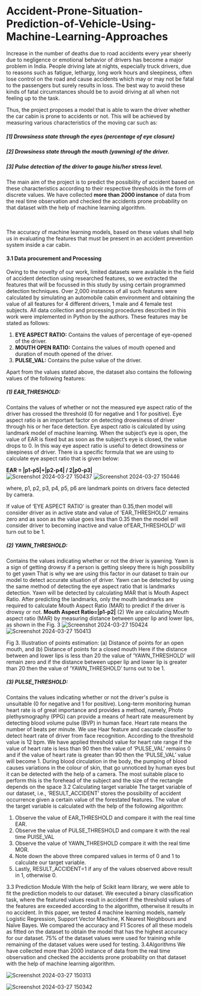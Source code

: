 # Accident-Prone-Situation-Prediction-of-Vehicle-Using-Machine-Learning-Approaches
Increase in the number of deaths due to road accidents every year sheerly due to negligence or emotional behavior
of drivers has become a major problem in India. People driving late at nights, especially truck drivers, due to
reasons such as fatigue, lethargy, long work hours and sleepiness, often lose control on the road and cause
accidents which may or may not be fatal to the passengers but surely results in loss. The best way to avoid these
kinds of fatal circumstances should be to avoid driving at all when not feeling up to the task.

Thus, the project proposes a model that is able to warn the driver whether the car cabin is prone to accidents or
not. This will be achieved by measuring various characteristics of the moving car such as:<br>
##### <b>[1]</b> Drowsiness state through the eyes (percentage of eye closure)<br>
##### <b>[2]</b> Drowsiness state through the mouth (yawning) of the driver.<br>
##### <b>[3]</b> Pulse detection of the driver to gauge his/her stress level.<br>

The main aim of the project is to predict the possibility of accident based on these characteristics according to
their respective thresholds in the form of discrete values. We have collected **more than 2000 instance** of data from
the real time observation and checked the accidents prone probability on that dataset with the help of machine
learning algorithm.<br><br><br>

The accuracy of machine learning models, based on these values shall help us in evaluating the features that must
be present in an accident prevention system inside a car cabin.

#### 3.1 Data procurement and Processing  ####
Owing to the novelty of our work, limited datasets were available in the field of accident detection using researched 
features, so we extracted the features that will be focussed in this study by using certain programmed detection 
techniques. Over 2,000 instances of all such features were calculated by simulating an automobile cabin 
environment and obtaining the value of all features for 4 different drivers, 1 male and 4 female test subjects. All 
data collection and processing procedures described in this work were implemented in Python by the authors. 
These features may be stated as follows: 
1. **EYE ASPECT RATIO:** Contains the values of percentage of eye-opened of the driver. 
2. **MOUTH OPEN RATIO:** Contains the values of mouth opened and duration of mouth opened of the 
driver. 
3. **PULSE_VAL:** Contains the pulse value of the driver. <br>

Apart from the values stated above, the dataset also contains the following values of the following features: 
##### (1) EAR_THRESHOLD: ##### 
Contains the values of whether or not the measured eye aspect ratio of the driver has crossed the threshold (0 for negative and 1 for positive). 
Eye aspect ratio is an important factor on detecting drowsiness of driver through his or her face detection. Eye 
aspect ratio is calculated by using landmark model of machine learning. When the subject’s eye is open, the value 
of EAR is fixed but as soon as the subject’s eye is closed, the value drops to 0. In this way eye aspect ratio is 
useful to detect drowsiness or sleepiness of driver. There is a specific formula that we are using to calculate eye 
aspect ratio that is given below: 
 
**EAR = |p1-p5|+|p2-p4| / 2|p0-p3|** <br>
![Screenshot 2024-03-27 150437](https://github.com/AntimaDwivedi/Accident-Prone-Situation-Prediction-of-Vehicle-Using-Machine-Learning-Approaches/assets/56269029/86386ffa-3f70-47cf-b27d-4c7cae94b4f4)
![Screenshot 2024-03-27 150446](https://github.com/AntimaDwivedi/Accident-Prone-Situation-Prediction-of-Vehicle-Using-Machine-Learning-Approaches/assets/56269029/d7817eb6-f3d2-4327-af02-c3d446312496)

where, p1, p2, p3, p4, p5, p6 are landmark points on drivers face detected by camera.<br>

If value of ‘EYE ASPECT RATIO’ is greater than 0.35,then model will consider driver as in active state and value of ‘EAR_THRESHOLD’ remains zero and as soon as
the value goes less than 0.35 then the model will consider driver to becoming inactive and value of‘EAR_THRESHOLD’ will turn out to be 1.
##### (2) YAWN_THRESHOLD: ##### 
Contains the values indicating whether or not the driver is yawning.
Yawn is a sign of getting drowsy if a person is getting sleepy there is high possibility to get yawn
That is why we are using this factor in our dataset to train our model to detect accurate situation of driver.
Yawn can be detected by using the same method of detecting the eye aspect ratio that is landmarks detection.
Yawn will be detected by calculating MAR that is Mouth Aspect Ratio. After predicting the landmarks, only the
mouth landmarks are required to calculate Mouth Aspect Ratio (MAR) to predict if the driver is drowsy or not.
**Mouth Aspect Ratio=|p1-p2|** (2)
We are calculating Mouth aspect ratio (MAR) by measuring distance between upper lip and lower lips, as shown
in the Fig. 3
![Screenshot 2024-03-27 150424](https://github.com/AntimaDwivedi/Accident-Prone-Situation-Prediction-of-Vehicle-Using-Machine-Learning-Approaches/assets/56269029/25d41c15-1d53-4731-af3b-33090c0b67d9)
![Screenshot 2024-03-27 150413](https://github.com/AntimaDwivedi/Accident-Prone-Situation-Prediction-of-Vehicle-Using-Machine-Learning-Approaches/assets/56269029/3219c17f-6a81-4515-9b64-4bcac20334f5)


Fig 3. Illustration of points estimation: (a) Distance of points for an open mouth, and (b) Distance of points for a closed mouth
Here if the distance between and lower lips is less than 20 the value of ‘YAWN_THRESHOLD’ will remain zero
and if the distance between upper lip and lower lip is greater than 20 then the value of ‘YAWN_THRESHOLD’
turns out to be 1.
##### (3) PULSE_THRESHOLD: ##### 
Contains the values indicating whether or not the driver's pulse is unsuitable (0 for
negative and 1 for positive).
Long-term monitoring human heart rate is of great importance and
provides a method, namely, Photo plethysmography (PPG) can provide a means of heart rate measurement by
detecting blood volume pulse (BVP) in human face. Heart rate means the number of beats per minute. We use
Haar feature and cascade classifier to detect heart rate of driver from face recognition. According to the threshold value is 12 bpm. We have applied threshold value for heart rate range if the value of
heart rate is less than 90 then the value of ‘PULSE_VAL’ remains 0 and if the value of heart rate is greater than
90 then the ‘PULSE_VAL’ value will become 1.
During blood circulation in the body, the pumping of blood causes variations
in the colour of skin, that go unnoticed by human eyes but it can be detected with the help of a camera. The most
suitable place to perform this is the forehead of the subject and the size of the rectangle depends on the space
3.2 Calculating target variable
The target variable of our dataset, i.e., ‘RESULT_ACCIDENT’ stores the possibility of accident occurrence given
a certain value of the forestated features. The value of the target variable is calculated with the help of the following
algorithm:
1. Observe the value of EAR_THRESHOLD and compare it with the real time EAR.
2. Observe the value of PULSE_THRESHOLD and compare it with the real time PUlSE_VAL
3. Observe the value of YAWN_THRESHOLD compare it with the real time MOR.
4. Note down the above three compared values in terms of 0 and 1 to calculate our target variable.
5. Lastly, RESULT_ACCIDENT=1 if any of the values observed above result in 1, otherwise 0.

3.3 Prediction Module
With the help of Scikit learn library, we were able to fit the prediction models to our dataset. We executed a binary
classification task, where the featured values result in accident if the threshold values of the features are exceeded
according to the algorithm, otherwise it results in no accident.
In this paper, we tested 4 machine learning models, namely Logistic Regression, Support Vector Machine, K
Nearest Neighbours and Naïve Bayes. We compared the accuracy and F1 Scores of all these models as fitted on
the dataset to obtain the model that has the highest accuracy for our dataset. 75% of the dataset values were used
for training while remaining of the dataset values were used for testing.
3.4Algorithms
We have collected more than 2000 instance of data from the real time observation and checked the accidents
prone probability on that dataset with the help of machine learning algorithm.

![Screenshot 2024-03-27 150313](https://github.com/AntimaDwivedi/Accident-Prone-Situation-Prediction-of-Vehicle-Using-Machine-Learning-Approaches/assets/56269029/cb6153bb-17d2-445e-9041-ade20078b211)

![Screenshot 2024-03-27 150342](https://github.com/AntimaDwivedi/Accident-Prone-Situation-Prediction-of-Vehicle-Using-Machine-Learning-Approaches/assets/56269029/7f91ecd5-8672-4e1b-b004-88561fdb09ac)


